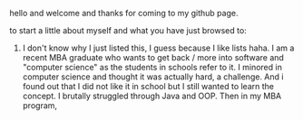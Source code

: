hello and welcome and thanks for coming to my github page. 

to start a little about myself and what you have just browsed to:
1. I don't know why I just listed this, I guess because I like lists haha. I am a recent MBA graduate who wants to get back / more into software and "computer science" as the students in schools refer to it. I minored in computer science and thought it was actually hard, a challenge. And i found out that I did not like it in school but I still wanted to learn the concept. I brutally struggled through Java and OOP. Then in my MBA program, 

